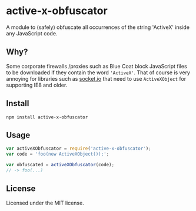 # active-x-obfuscator

A module to (safely) obfuscate all occurrences of the string 'ActiveX' inside
any JavaScript code.

## Why?

Some corporate firewalls /proxies such as Blue Coat block JavaScript files to be
downloaded if they contain the word `'ActiveX'`. That of course is very annoying
for libraries such as [socket.io][] that need to use `ActiveXObject` for
supporting IE8 and older.

## Install

```
npm install active-x-obfuscator
```

## Usage

```js
var activeXObfuscator = require('active-x-obfuscator');
var code = 'foo(new ActiveXObject());';

var obfuscated = activeXObfuscator(code);
// -> foo(...)
```

## License

Licensed under the MIT license.

[socket.io]: http://socket.io/
